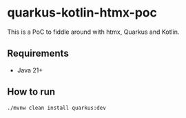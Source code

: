 # quarkus-kotlin-htmx-poc
This is a PoC to fiddle around with htmx, Quarkus and Kotlin.

## Requirements
- Java 21+

## How to run
```shell
./mvnw clean install quarkus:dev
```
